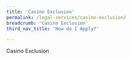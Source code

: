 ```yaml
---
title: 'Casino Exclusion'
permalink: /legal-services/casino-exclusion/
breadcrumb: 'Casino Exclusion'
third_nav_title: 'How do I Apply?'

---
```



Casino Exclusion
